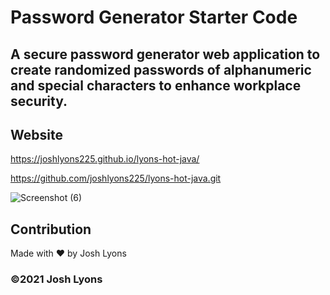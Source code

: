 # Password Generator Starter Code

## A secure password generator web application to create randomized passwords of alphanumeric and special characters to enhance workplace security.

## Website
https://joshlyons225.github.io/lyons-hot-java/

https://github.com/joshlyons225/lyons-hot-java.git

![Screenshot (6)](https://user-images.githubusercontent.com/95392565/147690718-6c48e562-b239-41c2-8944-34e11d5de70d.png)

## Contribution
Made with ❤️ by Josh Lyons

### ©️2021 Josh Lyons
